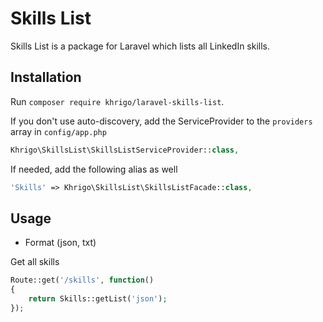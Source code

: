 # Skills List

Skills List is a package for Laravel which lists all LinkedIn skills.


## Installation

Run `composer require khrigo/laravel-skills-list`.

If you don't use auto-discovery, add the ServiceProvider to the `providers` array in `config/app.php`

```php
Khrigo\SkillsList\SkillsListServiceProvider::class,
```

If needed, add the following alias as well

```php
'Skills' => Khrigo\SkillsList\SkillsListFacade::class,
```

## Usage

- Format (json, txt)

Get all skills

```php
Route::get('/skills', function()
{
	return Skills::getList('json');
});
```

